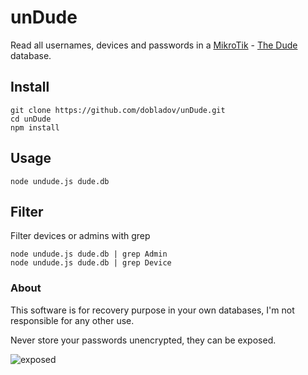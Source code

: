 # unDude
Read all usernames, devices and passwords in a [MikroTik](http://www.mikrotik.com/) - [The Dude](http://www.mikrotik.com/thedude) database.

## Install

    git clone https://github.com/dobladov/unDude.git
    cd unDude
    npm install

## Usage

    node undude.js dude.db

## Filter

Filter devices or admins with grep

    node undude.js dude.db | grep Admin
    node undude.js dude.db | grep Device


### About

This software is for recovery purpose in your own databases, I'm not responsible for any other use.

Never store your passwords unencrypted, they can be exposed.

![exposed](http://i.imgur.com/0ZoAyLW.gif)
